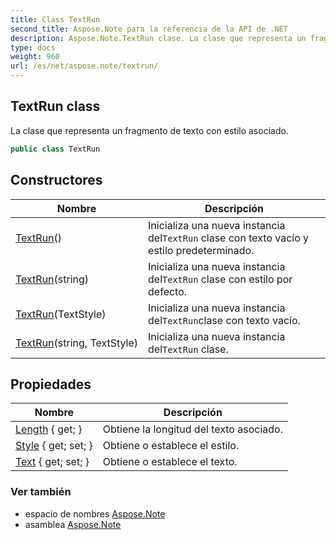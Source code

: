 ```yaml
---
title: Class TextRun
second_title: Aspose.Note para la referencia de la API de .NET
description: Aspose.Note.TextRun clase. La clase que representa un fragmento de texto con estilo asociado.
type: docs
weight: 960
url: /es/net/aspose.note/textrun/
---
```

## TextRun class

La clase que representa un fragmento de texto con estilo asociado.

```csharp
public class TextRun
```

## Constructores

| Nombre | Descripción |
| --- | --- |
| [TextRun](textrun/#constructor)() | Inicializa una nueva instancia del`TextRun` clase con texto vacío y estilo predeterminado. |
| [TextRun](textrun/#constructor_2)(string) | Inicializa una nueva instancia del`TextRun` clase con estilo por defecto. |
| [TextRun](textrun/#constructor_1)(TextStyle) | Inicializa una nueva instancia del`TextRun`clase con texto vacío. |
| [TextRun](textrun/#constructor_3)(string, TextStyle) | Inicializa una nueva instancia del`TextRun` clase. |

## Propiedades

| Nombre | Descripción |
| --- | --- |
| [Length](../../aspose.note/textrun/length/) { get; } | Obtiene la longitud del texto asociado. |
| [Style](../../aspose.note/textrun/style/) { get; set; } | Obtiene o establece el estilo. |
| [Text](../../aspose.note/textrun/text/) { get; set; } | Obtiene o establece el texto. |

### Ver también

* espacio de nombres [Aspose.Note](../../aspose.note/)
* asamblea [Aspose.Note](../../)


